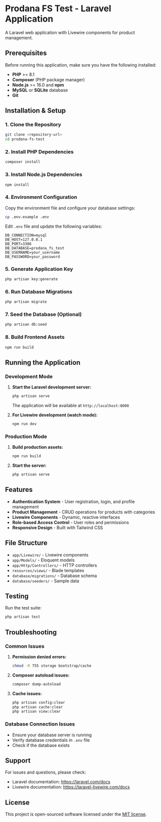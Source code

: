 # Prodana FS Test - Laravel Application

A Laravel web application with Livewire components for product management.

## Prerequisites

Before running this application, make sure you have the following installed:

-   **PHP** >= 8.1
-   **Composer** (PHP package manager)
-   **Node.js** >= 16.0 and **npm**
-   **MySQL** or **SQLite** database
-   **Git**

## Installation & Setup

### 1. Clone the Repository

```bash
git clone <repository-url>
cd prodana-fs-test
```

### 2. Install PHP Dependencies

```bash
composer install
```

### 3. Install Node.js Dependencies

```bash
npm install
```

### 4. Environment Configuration

Copy the environment file and configure your database settings:

```bash
cp .env.example .env
```

Edit `.env` file and update the following variables:

```env
DB_CONNECTION=mysql
DB_HOST=127.0.0.1
DB_PORT=3306
DB_DATABASE=prodana_fs_test
DB_USERNAME=your_username
DB_PASSWORD=your_password
```

### 5. Generate Application Key

```bash
php artisan key:generate
```

### 6. Run Database Migrations

```bash
php artisan migrate
```

### 7. Seed the Database (Optional)

```bash
php artisan db:seed
```

### 8. Build Frontend Assets

```bash
npm run build
```

## Running the Application

### Development Mode

1. **Start the Laravel development server:**

    ```bash
    php artisan serve
    ```

    The application will be available at `http://localhost:8000`

2. **For Livewire development (watch mode):**
    ```bash
    npm run dev
    ```

### Production Mode

1. **Build production assets:**

    ```bash
    npm run build
    ```

2. **Start the server:**
    ```bash
    php artisan serve
    ```

## Features

-   **Authentication System** - User registration, login, and profile management
-   **Product Management** - CRUD operations for products with categories
-   **Livewire Components** - Dynamic, reactive interfaces
-   **Role-based Access Control** - User roles and permissions
-   **Responsive Design** - Built with Tailwind CSS

## File Structure

-   `app/Livewire/` - Livewire components
-   `app/Models/` - Eloquent models
-   `app/Http/Controllers/` - HTTP controllers
-   `resources/views/` - Blade templates
-   `database/migrations/` - Database schema
-   `database/seeders/` - Sample data

## Testing

Run the test suite:

```bash
php artisan test
```

## Troubleshooting

### Common Issues

1. **Permission denied errors:**

    ```bash
    chmod -R 755 storage bootstrap/cache
    ```

2. **Composer autoload issues:**

    ```bash
    composer dump-autoload
    ```

3. **Cache issues:**
    ```bash
    php artisan config:clear
    php artisan cache:clear
    php artisan view:clear
    ```

### Database Connection Issues

-   Ensure your database server is running
-   Verify database credentials in `.env` file
-   Check if the database exists

## Support

For issues and questions, please check:

-   Laravel documentation: https://laravel.com/docs
-   Livewire documentation: https://laravel-livewire.com/docs

## License

This project is open-sourced software licensed under the [MIT license](https://opensource.org/licenses/MIT).
